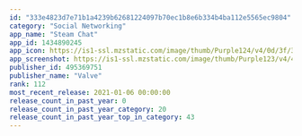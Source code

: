 ```yaml
---
id: "333e4823d7e71b1a4239b62681224097b70ec1b8e6b334b4ba112e5565ec9804"
category: "Social Networking"
app_name: "Steam Chat"
app_id: 1434890245
app_icon: https://is1-ssl.mzstatic.com/image/thumb/Purple124/v4/0d/3f/3c/0d3f3c6d-b697-0fe8-5359-3d0bae08d23d/AppIcon-0-0-1x_U007emarketing-0-0-0-10-0-0-sRGB-0-0-0-GLES2_U002c0-512MB-85-220-0-0.png/1024x1024bb.png
app_screenshot: https://is1-ssl.mzstatic.com/image/thumb/Purple123/v4/4f/73/99/4f739932-931c-4697-5512-a1b96208f300/pr_source.png/1242x2688bb.png
publisher_id: 495369751
publisher_name: "Valve"
rank: 112
most_recent_release: 2021-01-06 00:00:00
release_count_in_past_year: 0
release_count_in_past_year_category: 20
release_count_in_past_year_top_in_category: 43
---
```

